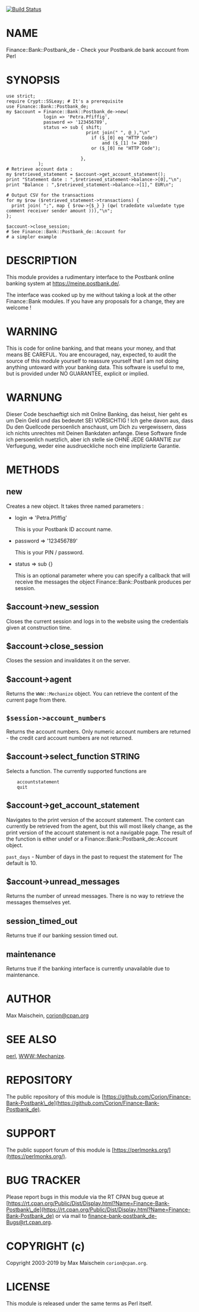 
[![Build Status](https://travis-ci.org/Corion/Finance-Bank-Postbank_de.svg?branch=master)](https://travis-ci.org/Corion/Finance-Bank-Postbank_de)

# NAME

Finance::Bank::Postbank\_de - Check your Postbank.de bank account from Perl

# SYNOPSIS

    use strict;
    require Crypt::SSLeay; # It's a prerequisite
    use Finance::Bank::Postbank_de;
    my $account = Finance::Bank::Postbank_de->new(
                  login => 'Petra.Pfiffig',
                  password => '123456789',
                  status => sub { shift;
                                  print join(" ", @_),"\n"
                                    if ($_[0] eq "HTTP Code")
                                        and ($_[1] != 200)
                                    or ($_[0] ne "HTTP Code");

                                },
                );
    # Retrieve account data :
    my $retrieved_statement = $account->get_account_statement();
    print "Statement date : ",$retrieved_statement->balance->[0],"\n";
    print "Balance : ",$retrieved_statement->balance->[1]," EUR\n";

    # Output CSV for the transactions
    for my $row ($retrieved_statement->transactions) {
      print join( ";", map { $row->{$_} } (qw( tradedate valuedate type comment receiver sender amount ))),"\n";
    };

    $account->close_session;
    # See Finance::Bank::Postbank_de::Account for
    # a simpler example

# DESCRIPTION

This module provides a rudimentary interface to the Postbank online banking system at
https://meine.postbank.de/.

The interface was cooked up by me without taking a look at the other Finance::Bank
modules. If you have any proposals for a change, they are welcome !

# WARNING

This is code for online banking, and that means your money, and that means BE CAREFUL. You are encouraged, nay, expected, to audit the source of this module yourself to reassure yourself that I am not doing anything untoward with your banking data. This software is useful to me, but is provided under NO GUARANTEE, explicit or implied.

# WARNUNG

Dieser Code beschaeftigt sich mit Online Banking, das heisst, hier geht es um Dein Geld und das bedeutet SEI VORSICHTIG ! Ich gehe
davon aus, dass Du den Quellcode persoenlich anschaust, um Dich zu vergewissern, dass ich nichts unrechtes mit Deinen Bankdaten
anfange. Diese Software finde ich persoenlich nuetzlich, aber ich stelle sie OHNE JEDE GARANTIE zur Verfuegung, weder eine
ausdrueckliche noch eine implizierte Garantie.

# METHODS

## new

Creates a new object. It takes three named parameters :

- login => 'Petra.Pfiffig'

    This is your Postbank ID account name.

- password => '123456789'

    This is your PIN / password.

- status => sub {}

    This is an optional
    parameter where you can specify a callback that will receive the messages the object
    Finance::Bank::Postbank produces per session.

## $account->new\_session

Closes the current session and logs in to the website using
the credentials given at construction time.

## $account->close\_session

Closes the session and invalidates it on the server.

## $account->agent

Returns the `WWW::Mechanize` object. You can retrieve the
content of the current page from there.

## `$session->account_numbers`

Returns the account numbers. Only numeric account numbers
are returned - the credit card account numbers are not
returned.

## $account->select\_function STRING

Selects a function. The currently supported functions are

        accountstatement
        quit

## $account->get\_account\_statement

Navigates to the print version of the account statement. The content can currently
be retrieved from the agent, but this will most likely change, as the print version
of the account statement is not a navigable page. The result of the function
is either undef or a Finance::Bank::Postbank\_de::Account object.

`past_days` - Number of days in the past to request the statement for
The default is 10.

## $account->unread\_messages

Returns the number of unread messages. There is no way
to retrieve the messages themselves yet.

## session\_timed\_out

Returns true if our banking session timed out.

## maintenance

Returns true if the banking interface is currently unavailable due to maintenance.

# AUTHOR

Max Maischein, <corion@cpan.org>

# SEE ALSO

[perl](https://metacpan.org/pod/perl), [WWW::Mechanize](https://metacpan.org/pod/WWW::Mechanize).

# REPOSITORY

The public repository of this module is
[https://github.com/Corion/Finance-Bank-Postbank\_de](https://github.com/Corion/Finance-Bank-Postbank_de).

# SUPPORT

The public support forum of this module is
[https://perlmonks.org/](https://perlmonks.org/).

# BUG TRACKER

Please report bugs in this module via the RT CPAN bug queue at
[https://rt.cpan.org/Public/Dist/Display.html?Name=Finance-Bank-Postbank\_de](https://rt.cpan.org/Public/Dist/Display.html?Name=Finance-Bank-Postbank_de)
or via mail to [finance-bank-postbank\_de-Bugs@rt.cpan.org](https://metacpan.org/pod/finance-bank-postbank_de-Bugs@rt.cpan.org).

# COPYRIGHT (c)

Copyright 2003-2019 by Max Maischein `corion@cpan.org`.

# LICENSE

This module is released under the same terms as Perl itself.
